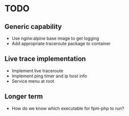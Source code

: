 # TODO

## Generic capability
- Use nginx:alpine base image to get logging
- Add appropriate traceroute package to container

## Live trace implementation
- Implement live traceroute
- Implement ping timer and ip host info
- Service menu at root

## Longer term
- How do we know which executable for fpm-php to run?

